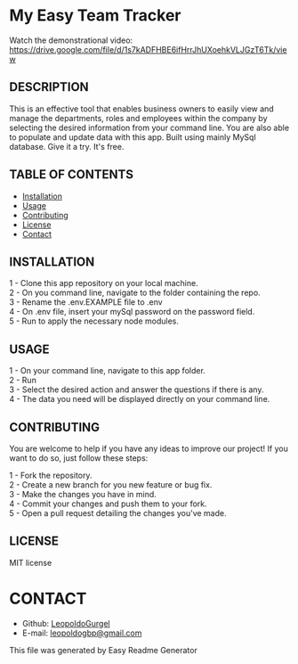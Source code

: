 # My Easy Team Tracker

Watch the demonstrational video:  
https://drive.google.com/file/d/1s7kADFHBE6ifHrrJhUXoehkVLJGzT6Tk/view

## DESCRIPTION
This is an effective tool that enables business owners to easily view and manage the departments, roles and employees within the company by selecting the desired information from your command line. You are also able to populate and update data with this app. Built using mainly MySql database. Give it a try. It's free.

## TABLE OF CONTENTS
* [Installation](#installation)
* [Usage](#instructions)
* [Contributing](#contribution)
* [License](#license)
* [Contact](#contact)


## INSTALLATION
1 - Clone this app repository on your local machine.  
2 - On you command line, navigate to the folder containing the repo.  
3 - Rename the .env.EXAMPLE file to .env  
4 - On .env file, insert your mySql password on the password field.  
5 - Run <npm install> to apply the necessary node modules.


## USAGE
1 - On your command line, navigate to this app folder.  
2 - Run <npm start>  
3 - Select the desired action and answer the questions if there is any.  
4 - The data you need will be displayed directly on your command line.  
  


## CONTRIBUTING
You are welcome to help if you have any ideas to improve our project! If you want to do so, just follow these steps:

1 - Fork the repository.  
2 - Create a new branch for you new feature or bug fix.  
3 - Make the changes you have in mind.  
4 - Commit your changes and push them to your fork.  
5 - Open a pull request detailing the changes you've made.

## LICENSE
MIT license

# CONTACT
* Github: [LeopoldoGurgel](https://github.com/LeopoldoGurgel)
* E-mail: leopoldogbp@gmail.com

This file was generated by Easy Readme Generator
